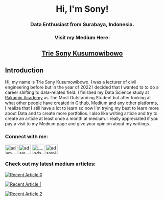 <h1 align="center">Hi, I'm Sony!</h1>
<h3 align="center">Data Enthusiast from Surabaya, Indonesia.</h3>

<h3 align="center">Visit my Medium Here:</h3>
<h2 align="center" ><a href="https://medium.com/@triesonyk">Trie Sony Kusumowibowo</a></h2>



## Introduction
Hi, my name is Trie Sony Kusumowibowo. I was a lecturer of civil engineering before but in the year of 2022 I decided that I wanted to to do a career shifting to data-related field. I finished my Data Science study at [Rakamin Academy](https://www.rakamin.com/) as The Most Outstanding Student but after looking at what other people have created in Github, Medium and any other platforms, I realize that I still have a lot to learn so now I'm trying my best to learn more about Data and to create more portfolios. I also  like writing article and try to create an article at least once a month at medium. I really appreciated if you pay a visit to my Medium page and give your opinion about my writings.

<h3 align="left">Connect with me:</h3>
<p align="left">
  <a href="https://www.linkedin.com/in/triesonyk/" target="blank"><img align="center"
      src="https://raw.githubusercontent.com/rahuldkjain/github-profile-readme-generator/master/src/images/icons/Social/linked-in-alt.svg"
      alt="adam pithewan" height="30" width="40" /></a> 
  <a href="https://www.facebook.com/triesonyk" target="blank"><img align="center"
      src="https://raw.githubusercontent.com/rahuldkjain/github-profile-readme-generator/master/src/images/icons/Social/facebook.svg"
      alt="adam pithen wala" height="30" width="40" /></a> 
  <a href="https://www.instagram.com/triesonyk/" target="blank"><img align="center"
      src="https://raw.githubusercontent.com/rahuldkjain/github-profile-readme-generator/master/src/images/icons/Social/instagram.svg"
      alt="_._.adam._" height="30" width="40" /></a> 
 <a href="https://twitter.com/triesonyk" target="blank"><img align="center"
      src="https://raw.githubusercontent.com/rahuldkjain/github-profile-readme-generator/master/src/images/icons/Social/twitter.svg"
      alt="adampithewan" height="30" width="40" /></a> 
</p>

### Check out my latest medium articles:

<a target="_blank" href="https://github-readme-medium-recent-article.vercel.app/medium/@triesonyk/0"><img src="https://github-readme-medium-recent-article.vercel.app/medium/@triesonyk/0" alt="Recent Article 0"> 

<a target="_blank" href="https://github-readme-medium-recent-article.vercel.app/medium/@triesonyk/1"><img src="https://github-readme-medium-recent-article.vercel.app/medium/@triesonyk/1" alt="Recent Article 1"> 

<a target="_blank" href="https://github-readme-medium-recent-article.vercel.app/medium/@triesonyk/2"><img src="https://github-readme-medium-recent-article.vercel.app/medium/@triesonyk/2" alt="Recent Article 2"> 

